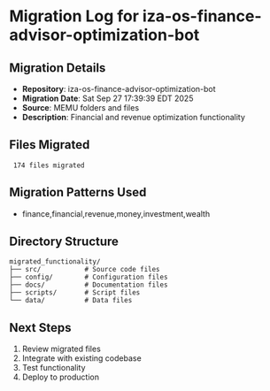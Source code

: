 # Migration Log for iza-os-finance-advisor-optimization-bot

## Migration Details
- **Repository**: iza-os-finance-advisor-optimization-bot
- **Migration Date**: Sat Sep 27 17:39:39 EDT 2025
- **Source**: MEMU folders and files
- **Description**: Financial and revenue optimization functionality

## Files Migrated
     174 files migrated

## Migration Patterns Used
- finance,financial,revenue,money,investment,wealth

## Directory Structure
```
migrated_functionality/
├── src/           # Source code files
├── config/        # Configuration files
├── docs/          # Documentation files
├── scripts/       # Script files
└── data/          # Data files
```

## Next Steps
1. Review migrated files
2. Integrate with existing codebase
3. Test functionality
4. Deploy to production

